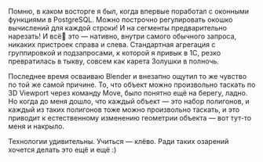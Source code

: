 ﻿Помню, в каком восторге я был, когда впервые поработал с оконными функциями в PostgreSQL. Можно построчно регулировать окошко вычислений для каждой строки! И на сегменты предварительно нарезать! И всё это — нативно, внутри самого обычного запроса, никаких пристроек справа и слева. Стандартная агрегация с группировкой и подзапросами, к которой я привык в 1С, резко превратилась в тыкву, совсем как карета Золушки в полночь.

Последнее время осваиваю Blender и внезапно ощутил то же чувство по той же самой причине. То, что объект можно произвольно таскать по 3D Viewport через команду Move, было понятно ещё на берегу, ладно. Но когда до меня дошло, что каждый объект — это набор полигонов, и каждый из таких полигонов тоже можно произвольно таскать, и это приводит к естественному изменению геометрии объекта — вот тут-то меня и накрыло.

Технологии удивительны. Учиться — клёво. Ради таких озарений хочется делать это ещё и ещё :)